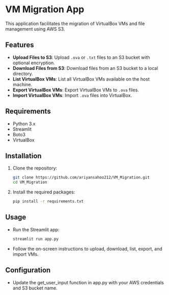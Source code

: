 # VM Migration App

This application facilitates the migration of VirtualBox VMs and file management using AWS S3.

## Features

- **Upload Files to S3**: Upload `.ova` or `.txt` files to an S3 bucket with optional encryption.
- **Download Files from S3**: Download files from an S3 bucket to a local directory.
- **List VirtualBox VMs**: List all VirtualBox VMs available on the host machine.
- **Export VirtualBox VMs**: Export VirtualBox VMs to `.ova` files.
- **Import VirtualBox VMs**: Import `.ova` files into VirtualBox.

## Requirements

- Python 3.x
- Streamlit
- Boto3
- VirtualBox

## Installation

1. Clone the repository:
   ```bash
   git clone https://github.com/ariyansahoo212/VM_Migration.git
   cd VM_Migration

2. Install the required packages:
   ```bash
   pip install -r requirements.txt

## Usage

- Run the Streamlit app:
  ```bash
  streamlit run app.py

- Follow the on-screen instructions to upload, download, list, export, and import VMs.

## Configuration

- Update the get_user_input function in app.py with your AWS credentials and S3 bucket name.
